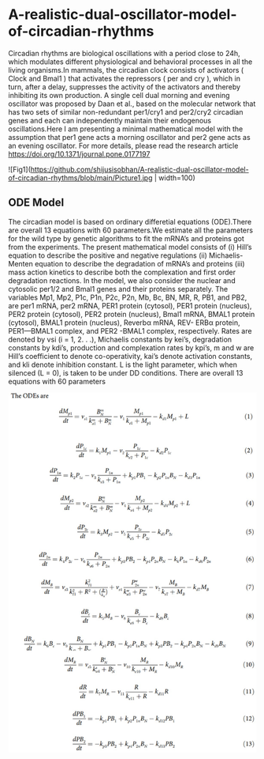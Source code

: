 # A-realistic-dual-oscillator-model-of-circadian-rhythms
Circadian rhythms are biological oscillations with a period close to 24h, which modulates different physiological and behavioral processes in all the living organisms.In mammals, the circadian clock consists of activators ( Clock and Bmal1 ) that activates the repressors ( per and cry ), which in turn, after a delay, suppresses the activity of the activators and thereby inhibiting its own production. A single cell dual morning and evening oscillator was proposed by Daan et al., based on the molecular network that has two sets of similar non-redundant per1/cry1 and per2/cry2 circadian genes and each can independently maintain their endogenous oscillations.Here I am presenting a minimal mathematical model with the assumption that per1 gene acts a morning oscillator and per2 gene acts as an evening oscillator. For more details, please read the research article https://doi.org/10.1371/journal.pone.0177197



![Fig1](https://github.com/shijusisobhan/A-realistic-dual-oscillator-model-of-circadian-rhythms/blob/main/Picture1.jpg | width=100)

## ODE Model
The circadian model is based on ordinary differetial equations (ODE).There are overall 13 equations with 60 parameters.We estimate all the parameters for the wild type by genetic algorithms to fit the mRNA’s and proteins got from the experiments. The present mathematical model consists of (i) Hill’s equation to describe the positive and negative regulations (ii) Michaelis-Menten equation to describe the degradation of mRNA’s and proteins (iii) mass action kinetics to describe both the complexation and first order degradation reactions. In the model, we also consider the nuclear and cytosolic per1/2 and Bmal1 genes and their proteins separately. The
variables Mp1, Mp2, P1c, P1n, P2c, P2n, Mb, Bc, BN, MR, R, PB1, and PB2, are per1 mRNA,
per2 mRNA, PER1 protein (cytosol), PER1 protein (nucleus), PER2 protein (cytosol), PER2
protein (nucleus), Bmal1 mRNA, BMAL1 protein (cytosol), BMAL1 protein (nucleus), Reverbα mRNA, REV- ERBα protein, PER1—BMAL1 complex, and PER2 -BMAL1 complex,
respectively. Rates are denoted by vsi (i = 1, 2. . .), Michaelis constants by kei’s, degradation constants by kdi’s, production and complexation rates by kpi’s, m and w are Hill’s coefficient to
denote co-operativity, kai’s denote activation constants, and kli denote inhibition constant.
L is the light parameter, which when silenced (L = 0), is taken to be under DD conditions.
There are overall 13 equations with 60 parameters


![Fig2](https://github.com/shijusisobhan/A-realistic-dual-oscillator-model-of-circadian-rhythms/blob/main/Picture3.jpg)
